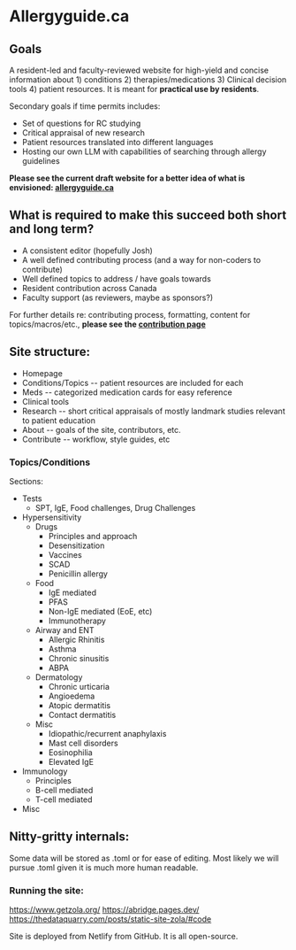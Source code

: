 # Allergyguide.ca

## Goals

A resident-led and faculty-reviewed website for high-yield and concise information about 1) conditions 2) therapies/medications 3) Clinical decision tools 4) patient resources. It is meant for **practical use by residents**.

Secondary goals if time permits includes:

- Set of questions for RC studying
- Critical appraisal of new research
- Patient resources translated into different languages
- Hosting our own LLM with capabilities of searching through allergy guidelines

**Please see the current draft website for a better idea of what is envisioned: [allergyguide.ca](https://allergyguide.ca)**

## What is required to make this succeed both short and long term?

- A consistent editor (hopefully Josh)
- A well defined contributing process (and a way for non-coders to contribute)
- Well defined topics to address / have goals towards
- Resident contribution across Canada
- Faculty support (as reviewers, maybe as sponsors?)

For further details re: contributing process, formatting, content for topics/macros/etc., **please see the [contribution page](https://allergyguide.ca/contribute/)**

## Site structure:

- Homepage
- Conditions/Topics -- patient resources are included for each
- Meds -- categorized medication cards for easy reference
- Clinical tools
- Research -- short critical appraisals of mostly landmark studies relevant to patient education
- About -- goals of the site, contributors, etc.
- Contribute -- workflow, style guides, etc

### Topics/Conditions

Sections:

- Tests
  - SPT, IgE, Food challenges, Drug Challenges
- Hypersensitivity
  - Drugs
    - Principles and approach
    - Desensitization
    - Vaccines
    - SCAD
    - Penicillin allergy
  - Food
    - IgE mediated
    - PFAS
    - Non-IgE mediated (EoE, etc)
    - Immunotherapy
  - Airway and ENT
    - Allergic Rhinitis
    - Asthma
    - Chronic sinusitis
    - ABPA
  - Dermatology
    - Chronic urticaria
    - Angioedema
    - Atopic dermatitis
    - Contact dermatitis
  - Misc
    - Idiopathic/recurrent anaphylaxis
    - Mast cell disorders
    - Eosinophilia
    - Elevated IgE
- Immunology
  - Principles
  - B-cell mediated
  - T-cell mediated
- Misc

## Nitty-gritty internals:

Some data will be stored as .toml or for ease of editing. Most likely we will pursue .toml given it is much more human readable.

### Running the site:

https://www.getzola.org/
https://abridge.pages.dev/
https://thedataquarry.com/posts/static-site-zola/#code

Site is deployed from Netlify from GitHub. It is all open-source.
